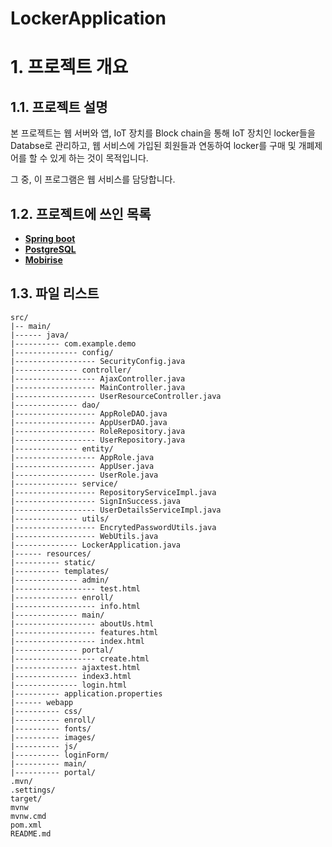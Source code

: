 # LockerApplication

# 1. 프로젝트 개요

## 1.1. 프로젝트 설명

본 프로젝트는 웹 서버와 앱, IoT 장치를 Block chain을 통해 IoT 장치인 locker들을 Databse로 관리하고, 
웹 서비스에 가입된 회원들과 연동하여 locker를 구매 및 개폐제어를 할 수 있게 하는 것이 목적입니다.

그 중, 이 프로그램은 웹 서비스를 담당합니다.

## 1.2. 프로젝트에 쓰인 목록

* [**Spring boot**](https://projects.spring.io/spring-boot/)
* [**PostgreSQL**](https://www.postgresql.org/)
* [**Mobirise**](https://www.mobirise.org/)

## 1.3. 파일 리스트
```
src/
|-- main/
|------ java/
|---------- com.example.demo
|-------------- config/
|------------------ SecurityConfig.java
|-------------- controller/
|------------------ AjaxController.java
|------------------ MainController.java
|------------------ UserResourceController.java
|-------------- dao/
|------------------ AppRoleDAO.java
|------------------ AppUserDAO.java
|------------------ RoleRepository.java
|------------------ UserRepository.java
|-------------- entity/
|------------------ AppRole.java
|------------------ AppUser.java
|------------------ UserRole.java
|-------------- service/
|------------------ RepositoryServiceImpl.java
|------------------ SignInSuccess.java
|------------------ UserDetailsServiceImpl.java
|-------------- utils/
|------------------ EncrytedPasswordUtils.java
|------------------ WebUtils.java
|-------------- LockerApplication.java
|------ resources/
|---------- static/
|---------- templates/
|-------------- admin/
|------------------ test.html
|-------------- enroll/
|------------------ info.html
|-------------- main/
|------------------ aboutUs.html
|------------------ features.html
|------------------ index.html
|-------------- portal/
|------------------ create.html
|-------------- ajaxtest.html
|-------------- index3.html
|-------------- login.html
|---------- application.properties
|------ webapp
|---------- css/
|---------- enroll/
|---------- fonts/
|---------- images/
|---------- js/
|---------- loginForm/
|---------- main/
|---------- portal/
.mvn/
.settings/
target/
mvnw
mvnw.cmd
pom.xml
README.md
```